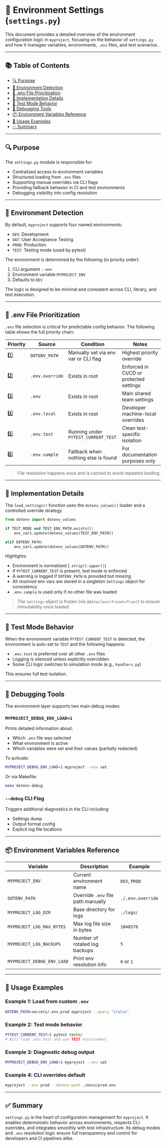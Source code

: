 # 🧩 Environment Settings (`settings.py`)

This document provides a detailed overview of the environment configuration logic in `myproject`, focusing on the behavior of `settings.py` and how it manages variables, environments, `.env` files, and test scenarios.

---

## 📚 Table of Contents

* [🔍 Purpose](#-purpose)
* [📄 Environment Detection](#-environment-detection)
* [📁 .env File Prioritization](#-env-file-prioritization)
* [🧠 Implementation Details](#-implementation-details)
* [🧪 Test Mode Behavior](#-test-mode-behavior)
* [🐛 Debugging Tools](#-debugging-tools)
* [📦 Environment Variables Reference](#-environment-variables-reference)
* [🧰 Usage Examples](#-usage-examples)
* [✅ Summary](#-summary)

---

## 🔍 Purpose

The `settings.py` module is responsible for:

* Centralized access to environment variables
* Structured loading from `.env` files
* Supporting manual overrides via CLI flags
* Providing fallback behavior in CI and test environments
* Debugging visibility into config resolution

---

## 📄 Environment Detection

By default, `myproject` supports four named environments:

* `DEV`: Development
* `UAT`: User Acceptance Testing
* `PROD`: Production
* `TEST`: Testing mode (used by pytest)

The environment is determined by the following (in priority order):

1. CLI argument `--env`
2. Environment variable `MYPROJECT_ENV`
3. Defaults to `DEV`

The logic is designed to be minimal and consistent across CLI, library, and test execution.

---

## 📁 .env File Prioritization

`.env` file selection is critical for predictable config behavior. The following table shows the full priority chain:

| Priority | Source          | Condition                            | Notes                                   |
| -------- | --------------- | ------------------------------------ | --------------------------------------- |
| 1️⃣      | `DOTENV_PATH`   | Manually set via env var or CLI flag | Highest priority override               |
| 2️⃣      | `.env.override` | Exists in root                       | Enforced in CI/CD or protected settings |
| 3️⃣      | `.env`          | Exists in root                       | Main shared team settings               |
| 4️⃣      | `.env.local`    | Exists in root                       | Developer machine-local overrides       |
| 5️⃣      | `.env.test`     | Running under `PYTEST_CURRENT_TEST`  | Clean test-specific isolation           |
| 6️⃣      | `.env.sample`   | Fallback when nothing else is found  | For documentation purposes only         |

> File resolution happens once and is cached to avoid repeated loading.

---

## 🧠 Implementation Details

The `load_settings()` function uses the `dotenv_values()` loader and a controlled override strategy.

```python
from dotenv import dotenv_values

if TEST_MODE and TEST_ENV_PATH.exists():
    env_vars.update(dotenv_values(TEST_ENV_PATH))

elif DOTENV_PATH:
    env_vars.update(dotenv_values(DOTENV_PATH))
```

Highlights:

* Environment is normalized (`.strip().upper()`)
* If `PYTEST_CURRENT_TEST` is present, test mode is enforced
* A warning is logged if `DOTENV_PATH` is provided but missing
* All resolved env vars are stored in a singleton `Settings` object for consistency
* `.env.sample` is used only if no other file was loaded

> The `Settings` object is frozen (via `@dataclass(frozen=True)`) to ensure immutability once loaded.

---

## 🧪 Test Mode Behavior

When the environment variable `PYTEST_CURRENT_TEST` is detected, the environment is auto-set to `TEST` and the following happens:

* `.env.test` is preferred over all other `.env` files
* Logging is silenced unless explicitly overridden
* Some CLI logic switches to simulation mode (e.g., `handlers.py`)

This ensures full test isolation.

---

## 🐛 Debugging Tools

The environment layer supports two main debug modes:

### `MYPROJECT_DEBUG_ENV_LOAD=1`

Prints detailed information about:

* Which `.env` file was selected
* What environment is active
* Which variables were set and their values (partially redacted)

To activate:

```bash
MYPROJECT_DEBUG_ENV_LOAD=1 myproject --env uat
```

Or via Makefile:

```bash
make dotenv-debug
```

### `--debug` CLI Flag

Triggers additional diagnostics in the CLI including:

* Settings dump
* Output format config
* Explicit log file locations

---

## 📦 Environment Variables Reference

| Variable                   | Description                        | Example           |
| -------------------------- | ---------------------------------- | ----------------- |
| `MYPROJECT_ENV`            | Current environment name           | `DEV`, `PROD`     |
| `DOTENV_PATH`              | Override `.env` file path manually | `./.env.override` |
| `MYPROJECT_LOG_DIR`        | Base directory for logs            | `./logs/`         |
| `MYPROJECT_LOG_MAX_BYTES`  | Max log file size in bytes         | `1048576`         |
| `MYPROJECT_LOG_BACKUPS`    | Number of rotated log backups      | `5`               |
| `MYPROJECT_DEBUG_ENV_LOAD` | Print env resolution info          | `0` or `1`        |

---

## 🧰 Usage Examples

### Example 1: Load from custom `.env`

```bash
DOTENV_PATH=secrets/.env.prod myproject --query "status"
```

### Example 2: Test mode behavior

```bash
PYTEST_CURRENT_TEST=1 pytest tests/
# Will load .env.test and use TEST environment
```

### Example 3: Diagnostic debug output

```bash
MYPROJECT_DEBUG_ENV_LOAD=1 myproject --env uat
```

### Example 4: CLI overrides default

```bash
myproject --env prod --dotenv-path ./envs/prod.env
```

---

## ✅ Summary

`settings.py` is the heart of configuration management for `myproject`. It enables deterministic behavior across environments, respects CLI overrides, and integrates smoothly with test infrastructure. Its debug modes and `.env` resolution logic ensure full transparency and control for developers and CI pipelines alike.
